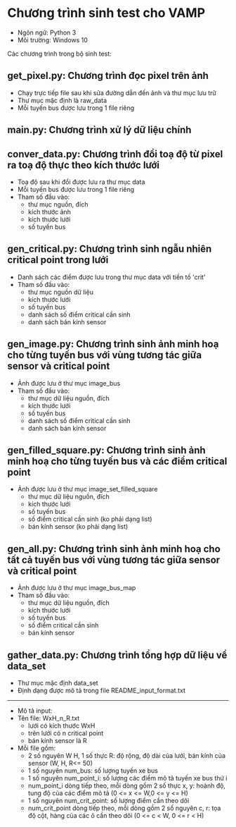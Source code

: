 # Chương trình sinh test cho VAMP
+ Ngôn ngữ: Python 3
+ Môi trường: Windows 10

Các chương trình trong bộ sinh test:
## get_pixel.py: Chương trình đọc pixel trên ảnh
- Chạy trực tiếp file sau khi sửa đường dẫn đến ảnh và thư mục lưu trữ
- Thư mục mặc định là raw_data
- Mỗi tuyến bus được lưu trong 1 file riêng

## main.py: Chương trình xử lý dữ liệu chính

## conver_data.py: Chương trình đổi toạ độ từ pixel ra toạ độ thực theo kích thước lưới
- Toạ độ sau khi đổi được lưu ra thư mục data
- Mỗi tuyến bus được lưu trong 1 file riêng
- Tham số đầu vào: 
	+ thư mục nguồn, đích
	+ kích thước ảnh
	+ kích thước lưới
	+ số tuyến bus

## gen_critical.py: Chương trình sinh ngẫu nhiên critical point trong lưới
- Danh sách các điểm được lưu trong thư mục data với tiền tố 'crit'
- Tham số đầu vào: 
	+ thư mục nguồn dữ liệu
	+ kích thước lưới
	+ số tuyến bus
	+ danh sách số điểm critical cần sinh 
	+ danh sách bán kính sensor

## gen_image.py: Chương trình sinh ảnh minh hoạ cho từng tuyến bus với vùng tương tác giữa sensor và critical point
- Ảnh được lưu ở thư mục image_bus
- Tham số đầu vào:
	+ thư mục dữ liệu nguồn, đích
	+ kích thước lưới
	+ số tuyến bus
	+ danh sách số điểm critical cần sinh 
	+ danh sách bán kính sensor


## gen_filled_square.py: Chương trình sinh ảnh minh hoạ cho từng tuyến bus và các điểm critical point
- Ảnh được lưu ở thư mục image_set_filled_square
	+ thư mục dữ liệu nguồn, đích
	+ kích thước lưới
	+ số tuyến bus
	+ số điểm critical cần sinh (ko phải dạng list)
	+ bán kính sensor (ko phải dạng list)
	
## gen_all.py: Chương trình sinh ảnh minh hoạ cho tất cả tuyến bus với vùng tương tác giữa sensor và critical point
- Ảnh được lưu ở thư mục image_bus_map
- Tham số đầu vào:
	+ thư mục dữ liệu nguồn, đích
	+ kích thước lưới
	+ số tuyến bus
	+ số điểm critical cần sinh 
	+ bán kính sensor
	
## gather_data.py: Chương trình tổng hợp dữ liệu về data_set
- Thư mục mặc định data_set
- Định dạng được mô tả trong file README_input_format.txt
**********
+ Mô tả input:
+ Tên file: WxH_n_R.txt
	- lưới có kích thước WxH
	- trên lưới có n critical point
	- bán kính sensor là R
+ Mỗi file gồm:
	- 2 số nguyên W H, 1 số thực R: độ rộng, độ dài của lưới, bán kính của sensor (W, H, R<= 50)
	- 1 số nguyên num_bus: số lượng tuyến xe bus
	- 1 số nguyên num_point_i: số lượng các điểm mô tả tuyến xe bus thứ i
	- num_point_i dòng tiếp theo, mỗi dòng gồm 2 số thực x, y: hoành độ, tung độ của các điểm mô tả (0 <= x <= W,0 <= y <= H)
	- 1 số nguyên num_crit_point: số lượng điểm cần theo dõi
	- num_crit_point dòng tiếp theo, mỗi dòng gồm 2 số nguyên c, r: tọa độ cột, hàng của các ô cần theo dõi (0 <= c < W, 0 <= r < H) 